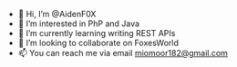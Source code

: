 - 👋 Hi, I’m @AidenF0X
- 👀 I’m interested in PhP and Java
- 🌱 I’m currently learning writing REST APIs
- 💞️ I’m looking to collaborate on FoxesWorld
- 📫 You can reach me via email miomoor182@gmail.com

<!---
AidenF0X/AidenF0X is a ✨ special ✨ repository because its `README.md` (this file) appears on your GitHub profile.
You can click the Preview link to take a look at your changes.
--->
